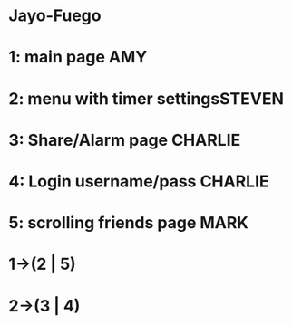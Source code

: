# Jayo-Fuego

# 1: main page               AMY
# 2: menu with timer settingsSTEVEN
# 3: Share/Alarm page        CHARLIE
# 4: Login username/pass     CHARLIE
# 5: scrolling friends page  MARK

# 1->(2 | 5)
# 2->(3 | 4)
